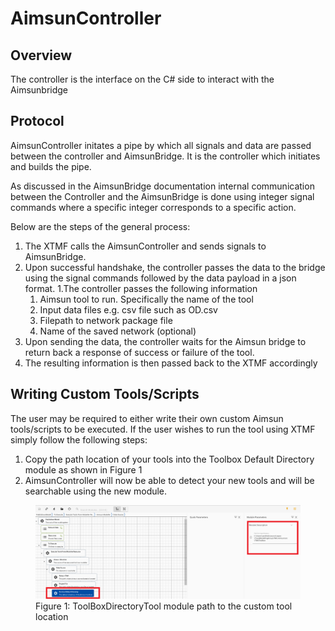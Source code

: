 # AimsunController

## Overview

The controller is the interface on the C# side to interact with 
the Aimsunbridge

## Protocol

AimsunController initates a pipe by which all signals and data 
are passed between the controller and AimsunBridge. It is the controller 
which initiates and builds the pipe. 

As discussed in the AimsunBridge documentation internal communication 
between the Controller and the AimsunBridge is done using integer signal 
commands where a specific integer corresponds to a specific action. 

Below are the steps of the general process: 
1. The XTMF calls the AimsunController and sends signals to 
AimsunBridge. 
1. Upon successful handshake, the controller passes the data to the 
bridge using the signal commands followed by the data payload in a json
format. 
1.The controller passes the following information
    1. Aimsun tool to run. Specifically the name of the tool
    1. Input data files e.g. csv file such as OD.csv 
    1. Filepath to network package file
    1. Name of the saved network (optional) 
1. Upon sending the data, the controller waits for the Aimsun bridge 
to return back a response of success or failure of the tool. 
1. The resulting information is then passed back to the XTMF accordingly

## Writing Custom Tools/Scripts 

The user may be required to either write their own custom Aimsun 
tools/scripts to be executed. If the user wishes to run the tool using 
XTMF simply follow the following steps:
1. Copy the path location of your tools into the Toolbox Default Directory
module as shown in Figure 1
1. AimsunController will now be able to detect your new tools and will be 
searchable using the new module. 

<figure>
    <img src="images\ToolBoxDirectoryPath.png"
         alt="ToolBox Directory Moule">
    <figcaption>Figure 1: ToolBoxDirectoryTool module path to the custom tool location</figcaption>
</figure>